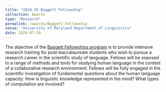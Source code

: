 ```yaml
---
title: "2024-25 Baggett Fellowship"
collection: Awards
type: "Research"
permalink: /awards/Baggett-Fellowship
venue: "University of Maryland Department of Linguistics"
date: 2024-07-20
---
```


The objective of the [Baggett Fellowships program](https://linguistics.umd.edu/academic-programs/graduate/baggett) is to provide intensive research training for post-baccalaureate students who wish to pursue a research career in the scientific study of language. Fellows will be exposed to a range of methods and tools for studying human language in the context of a collaborative research environment. Fellows will be fully engaged in the scientific investigation of fundamental questions about the human language capacity: How is linguistic knowledge represented in the mind? What types of computation are involved?